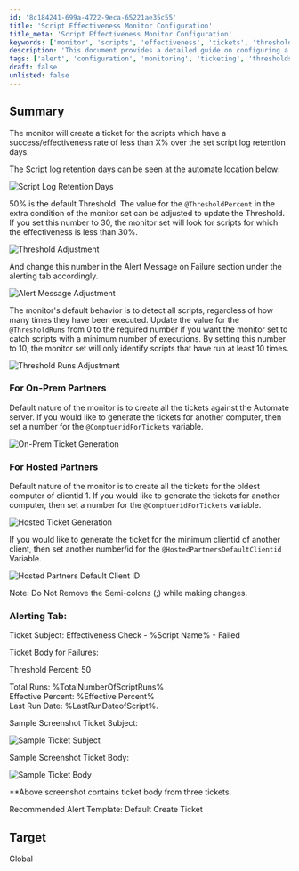 ```yaml
---
id: '8c184241-699a-4722-9eca-65221ae35c55'
title: 'Script Effectiveness Monitor Configuration'
title_meta: 'Script Effectiveness Monitor Configuration'
keywords: ['monitor', 'scripts', 'effectiveness', 'tickets', 'threshold', 'alerting']
description: 'This document provides a detailed guide on configuring a script effectiveness monitor in ConnectWise Automate. It explains how to set thresholds for script effectiveness, adjust ticket generation settings for on-prem and hosted partners, and customize alert messages. Follow the instructions to ensure proper monitoring and ticket creation for scripts with low effectiveness rates.'
tags: ['alert', 'configuration', 'monitoring', 'ticketing', 'thresholds']
draft: false
unlisted: false
---
```

## Summary

The monitor will create a ticket for the scripts which have a success/effectiveness rate of less than X% over the set script log retention days.

The Script log retention days can be seen at the automate location below:

![Script Log Retention Days](../../../static/img/Script-Effectiveness--X-%/image_1.png)

50% is the default Threshold. The value for the `@ThresholdPercent` in the extra condition of the monitor set can be adjusted to update the Threshold. If you set this number to 30, the monitor set will look for scripts for which the effectiveness is less than 30%.

![Threshold Adjustment](../../../static/img/Script-Effectiveness--X-%/image_2.png)

And change this number in the Alert Message on Failure section under the alerting tab accordingly.

![Alert Message Adjustment](../../../static/img/Script-Effectiveness--X-%/image_3.png)

The monitor's default behavior is to detect all scripts, regardless of how many times they have been executed. Update the value for the `@ThresholdRuns` from 0 to the required number if you want the monitor set to catch scripts with a minimum number of executions. By setting this number to 10, the monitor set will only identify scripts that have run at least 10 times.

![Threshold Runs Adjustment](../../../static/img/Script-Effectiveness--X-%/image_4.png)

### For On-Prem Partners

Default nature of the monitor is to create all the tickets against the Automate server. If you would like to generate the tickets for another computer, then set a number for the `@ComptueridForTickets` variable.

![On-Prem Ticket Generation](../../../static/img/Script-Effectiveness--X-%/image_5.png)

### For Hosted Partners

Default nature of the monitor is to create all the tickets for the oldest computer of clientid 1. If you would like to generate the tickets for another computer, then set a number for the `@ComptueridForTickets` variable.

![Hosted Ticket Generation](../../../static/img/Script-Effectiveness--X-%/image_6.png)

If you would like to generate the ticket for the minimum clientid of another client, then set another number/id for the `@HostedPartnersDefaultClientid` Variable.

![Hosted Partners Default Client ID](../../../static/img/Script-Effectiveness--X-%/image_7.png)

Note: Do Not Remove the Semi-colons (;) while making changes.

### Alerting Tab:

Ticket Subject: Effectiveness Check - %Script Name% - Failed

Ticket Body for Failures:

Threshold Percent: 50

Total Runs: %TotalNumberOfScriptRuns%  
Effective Percent: %Effective Percent%  
Last Run Date: %LastRunDateofScript%.

Sample Screenshot Ticket Subject:

![Sample Ticket Subject](../../../static/img/Script-Effectiveness--X-%/image_8.png)

Sample Screenshot Ticket Body:

![Sample Ticket Body](../../../static/img/Script-Effectiveness--X-%/image_9.png)

**Above screenshot contains ticket body from three tickets.

Recommended Alert Template: Default Create Ticket

## Target

Global






